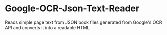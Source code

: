 # Google-OCR-Json-Text-Reader
Reads simple page text from JSON book files generated from Google's OCR API and converts it into a readable HTML.
